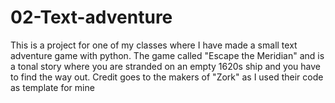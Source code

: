 # 02-Text-adventure
This is a project for one of my classes where I have made a small text adventure game with python.
The game called "Escape the Meridian" and is a tonal story where you are stranded on an empty 1620s ship and you have to find the way out. Credit goes to the makers of "Zork" as I used their code as template for mine
